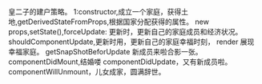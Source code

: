 皇二子的建户策略。
1:constructor,成立一个家庭，获得土地,getDerivedStateFromProps,根据国家分配获得的属性。
new props,setState(),forceUpdate: 更新时，更新自己的家庭成员和经济状况。
shouldComponentUpdate,更新时用，更新自己的家庭幸福时刻，
render 展现幸福家庭。
getSnapShotBeforUpdate 新成员来啦合影一张。
componentDidMount,结婚喽
componentDidUpdate，又有新成员啦。
componentWillUnmount，儿女成家，圆满辞世。
